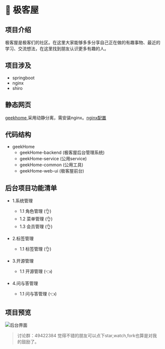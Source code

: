 # :dancers: 极客屋

## 项目介绍

极客屋是极客们的社区。在这里大家能够多多分享自己正在做的有趣事物、最近的学习、交流想法，在这里找到朋友认识更多有趣的人。

## 项目涉及
- springboot
- nginx
- shiro

## 静态网页

[geekhome](https://github.com/handexing/geek_page),采用动静分离，需安装nginx。[nginx配置](https://github.com/handexing/geekHome/tree/master/config)

## 代码结构

- geekHome
    - geekHome-backend		(极客屋后台管理系统)
    - geekHome-service		(公用service)
    - geekHome-common		(公用工具)
    - geekHome-web-ui		(极客屋前台)
  
## 后台项目功能清单
- 1.系统管理
    - 1.1 角色管理	(:ok_hand:)
    - 1.2 菜单管理	(:ok_hand:)
    - 1.3 会员管理 	(:ok_hand:)

- 2.标签管理
    - 1.1 标签管理	(:ok_hand:)
    
- 3.开源管理
    - 1.1 开源管理	(:point_left:)

- 4.问与答管理
    - 1.1 问与答管理	(:point_left:)

## 项目预览

![后台界面](https://github.com/handexing/geekHome/raw/master/doc/ht.png)



> 讨论群：49422384
> 觉得不错的朋友可以点下star,watch,fork也算是对我的鼓励了。
